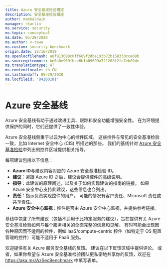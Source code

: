 ```yaml
---
title: Azure 安全基准检验概述
description: 安全基准检验概述
author: msmbaldwin
manager: rkarlin
ms.service: security
ms.topic: conceptual
ms.date: 05/28/2020
ms.author: v-tawe
ms.custom: security-benchmark
origin.date: 12/16/2019
ms.openlocfilehash: a6f913098c0ff689f2dbe193b72b158330cce08b
ms.sourcegitcommit: be0a8e909fbce6b1b09699a721268f2fc7eb89de
ms.translationtype: HT
ms.contentlocale: zh-CN
ms.lasthandoff: 05/29/2020
ms.locfileid: "84200101"
---
```

# <a name="security-baselines-for-azure"></a>Azure 安全基线

Azure 安全基线有助于通过改进工具、跟踪和安全功能增强安全性。 在为环境提供保护的同时，它们还提供了一致性体验。

Azure 安全基线侧重于以云为中心的控件区域。 这些控件与常见的安全基准检验一致，比如 Internet 安全中心 (CIS) 所描述的那些。 我们的基线针对 [Azure 安全基准检验](overview.md)中列出的控件区域提供相关指导。

每项建议包括以下信息：

- **Azure ID**与建议内容对应的 Azure 安全基准检验 ID。
- **建议**：紧跟 Azure ID 之后，建议会提供控件的高级说明。
- **指导**：此建议的原理阐述，以及关于如何实现建议的指南的链接。 如果 Azure 安全中心支持此建议，这些信息也会列出。
- **责任**：指示负责实现控件的用户。 可能的情况有客户责任、Microsoft 责任或共享责任。
- **Azure 安全中心监视**：控件是否由 Azure 安全中心监视，并提供参考链接。

基线中包含了所有建议（包括不适用于此特定服务的建议），旨在提供有关 Azure 安全基准检验如何与每个服务相关的全面完整的信息和见解。 有时可能会出现因各种原因而不适用的控件，例如 IaaS/compute-centric 控件（如特定于 OS 配置管理的控件）可能不适用于 PaaS 服务。


欢迎提供有关 Azure 服务安全基线的反馈。 建议在以下反馈区域中提供评论。 或者，如果你希望与 Azure 安全基准检验团队更私密地共享你的反馈，欢迎在 https://aka.ms/AzSecBenchmark 中填写表单。
